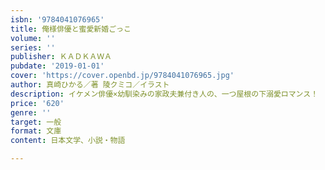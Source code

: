 ```yaml
---
isbn: '9784041076965'
title: 俺様俳優と蜜愛新婚ごっこ
volume: ''
series: ''
publisher: ＫＡＤＫＡＷＡ
pubdate: '2019-01-01'
cover: 'https://cover.openbd.jp/9784041076965.jpg'
author: 真崎ひかる／著 陵クミコ／イラスト
description: イケメン俳優×幼馴染みの家政夫兼付き人の、一つ屋根の下溺愛ロマンス！
price: '620'
genre: ''
target: 一般
format: 文庫
content: 日本文学、小説・物語

---
```

